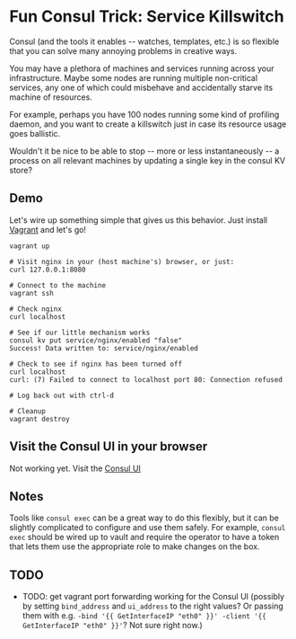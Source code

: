 # Fun Consul Trick: Service Killswitch

Consul (and the tools it enables -- watches, templates, etc.) is so flexible that you can solve many annoying problems in creative ways.

You may have a plethora of machines and services running across your infrastructure. Maybe some nodes are running multiple non-critical services, any one of which could misbehave and accidentally starve its machine of resources.

For example, perhaps you have 100 nodes running some kind of profiling daemon, and you want to create a killswitch just in case its resource usage goes ballistic.

Wouldn't it be nice to be able to stop -- more or less instantaneously -- a process on all relevant machines by updating a single key in the consul KV store?

## Demo
Let's wire up something simple that gives us this behavior. Just install [Vagrant](https://www.vagrantup.com/) and let's go!

```
vagrant up

# Visit nginx in your (host machine's) browser, or just:
curl 127.0.0.1:8080

# Connect to the machine
vagrant ssh

# Check nginx
curl localhost

# See if our little mechanism works
consul kv put service/nginx/enabled "false"
Success! Data written to: service/nginx/enabled

# Check to see if nginx has been turned off
curl localhost
curl: (7) Failed to connect to localhost port 80: Connection refused

# Log back out with ctrl-d

# Cleanup
vagrant destroy
```

## Visit the Consul UI in your browser
Not working yet.
Visit the [Consul UI](http://127.0.0.1:8500/ui)



## Notes
Tools like `consul exec` can be a great way to do this flexibly, but it can be slightly complicated to configure and use them safely. For example, `consul exec` should be wired up to vault and require the operator to have a token that lets them use the appropriate role to make changes on the box.

## TODO
- TODO: get vagrant port forwarding working for the Consul UI (possibly by setting `bind_address` and `ui_address` to the right values? Or passing them with e.g. `-bind '{{ GetInterfaceIP "eth0" }}' -client '{{ GetInterfaceIP "eth0" }}'`? Not sure right now.)
